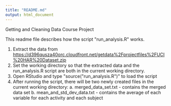 ```yaml
---
title: "README.md"
output: html_document
---
```



Getting and Cleaning Data Course Project

This readme file describes how the script "run_analysis.R" works.

1.  Extract the data from https://d396qusza40orc.cloudfront.net/getdata%2Fprojectfiles%2FUCI%20HAR%20Dataset.zip
2.  Set the working directory so that the extracted data and the run_analysis.R script are both in the current working directory.
3.  Open RStudio and type "source("run_analysis.R")" to load the script
4.  After running the script, there will be two newly created files in the current working directory:
      a.  merged_data_set.txt - contains the merged data set
      b.  mean_and_std_dev_data.txt - contains the average of each variable for each activity and each subject

